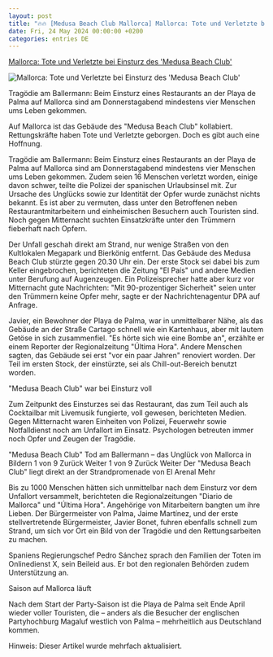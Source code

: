 ```yaml
---
layout: post
title: "🔥🔥 [Medusa Beach Club Mallorca] Mallorca: Tote und Verletzte bei Einsturz des 'Medusa Beach Club'"
date: Fri, 24 May 2024 00:00:00 +0200
categories: entries DE
---
```

[Mallorca: Tote und Verletzte bei Einsturz des 'Medusa Beach Club'](https://www.stern.de/panorama/weltgeschehen/mallorca--tote-und-verletzte-bei-einsturz-des--medusa-beach-club--34737084.html)

![Mallorca: Tote und Verletzte bei Einsturz des 'Medusa Beach Club'](https://image.stern.de/34737098/t/aI/v2/w1440/r1.7778/-/mallorca-rettungskraefte.jpg)

Tragödie am Ballermann: Beim Einsturz eines Restaurants an der Playa de Palma auf Mallorca sind am Donnerstagabend mindestens vier Menschen ums Leben gekommen.

Auf Mallorca ist das Gebäude des "Medusa Beach Club" kollabiert. Rettungskräfte haben Tote und Verletzte geborgen. Doch es gibt auch eine Hoffnung.

Tragödie am Ballermann: Beim Einsturz eines Restaurants an der Playa de Palma auf Mallorca sind am Donnerstagabend mindestens vier Menschen ums Leben gekommen. Zudem seien 16 Menschen verletzt worden, einige davon schwer, teilte die Polizei der spanischen Urlaubsinsel mit. Zur Ursache des Unglücks sowie zur Identität der Opfer wurde zunächst nichts bekannt. Es ist aber zu vermuten, dass unter den Betroffenen neben Restaurantmitarbeitern und einheimischen Besuchern auch Touristen sind. Noch gegen Mitternacht suchten Einsatzkräfte unter den Trümmern fieberhaft nach Opfern.

Der Unfall geschah direkt am Strand, nur wenige Straßen von den Kultlokalen Megapark und Bierkönig entfernt. Das Gebäude des Medusa Beach Club stürzte gegen 20.30 Uhr ein. Der erste Stock sei dabei bis zum Keller eingebrochen, berichteten die Zeitung "El País" und andere Medien unter Berufung auf Augenzeugen. Ein Polizeisprecher hatte aber kurz vor Mitternacht gute Nachrichten: "Mit 90-prozentiger Sicherheit" seien unter den Trümmern keine Opfer mehr, sagte er der Nachrichtenagentur DPA auf Anfrage.

Javier, ein Bewohner der Playa de Palma, war in unmittelbarer Nähe, als das Gebäude an der Straße Cartago schnell wie ein Kartenhaus, aber mit lautem Getöse in sich zusammenfiel. "Es hörte sich wie eine Bombe an", erzählte er einem Reporter der Regionalzeitung "Última Hora". Andere Menschen sagten, das Gebäude sei erst "vor ein paar Jahren" renoviert worden. Der Teil im ersten Stock, der einstürzte, sei als Chill-out-Bereich benutzt worden.

"Medusa Beach Club" war bei Einsturz voll

Zum Zeitpunkt des Einsturzes sei das Restaurant, das zum Teil auch als Cocktailbar mit Livemusik fungierte, voll gewesen, berichteten Medien. Gegen Mitternacht waren Einheiten von Polizei, Feuerwehr sowie Notfalldienst noch am Unfallort im Einsatz. Psychologen betreuten immer noch Opfer und Zeugen der Tragödie.

"Medusa Beach Club" Tod am Ballermann – das Unglück von Mallorca in Bildern 1 von 9 Zurück Weiter 1 von 9 Zurück Weiter Der "Medusa Beach Club" liegt direkt an der Strandpromenade von El Arenal Mehr

Bis zu 1000 Menschen hätten sich unmittelbar nach dem Einsturz vor dem Unfallort versammelt, berichteten die Regionalzeitungen "Diario de Mallorca" und "Última Hora". Angehörige von Mitarbeitern bangten um ihre Lieben. Der Bürgermeister von Palma, Jaime Martínez, und der erste stellvertretende Bürgermeister, Javier Bonet, fuhren ebenfalls schnell zum Strand, um sich vor Ort ein Bild von der Tragödie und den Rettungsarbeiten zu machen.

Spaniens Regierungschef Pedro Sánchez sprach den Familien der Toten im Onlinedienst X, sein Beileid aus. Er bot den regionalen Behörden zudem Unterstützung an.

Saison auf Mallorca läuft

Nach dem Start der Party-Saison ist die Playa de Palma seit Ende April wieder voller Touristen, die – anders als die Besucher der englischen Partyhochburg Magaluf westlich von Palma – mehrheitlich aus Deutschland kommen.

Hinweis: Dieser Artikel wurde mehrfach aktualisiert.

